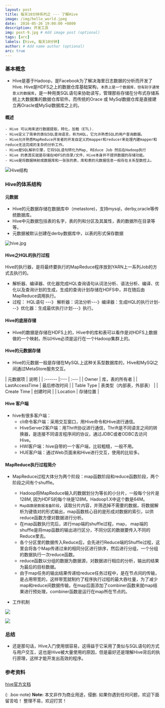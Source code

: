 ```yaml
---
layout: post
title: 每天10分钟系列之 --- 了解Hive
image: /img/hello_world.jpeg
date:  2016-05-26 19:00:00 +0800  
description: 开发工具
img: post-9.jpg # Add image post (optional)
tags: [arc]
labels: [hive, 每天10分钟]
author: # Add name author (optional)
arc: true
---
```


### 基本概念
- Hive是基于Hadoop，是Facebook为了解决海里日志数据的分析而开发了Hive. Hive是HDFS之上的数据仓库基础架构，`本质上是一个数据库，但有别于通常意义的数据库`，是一种用类SQL语句来协助读写，管理那些存储在分布式存储系统上大数据集的数据仓库软件。而传统的Orace 或 MySql数据仓库是直接建立再Oracle或MySql数据库之上的。

#### 概述
    - Hive 可以用来进行数据提取，转化，加载（ETL).
    - Hive定义了简单的类似SQL查询语言，称为HQL，它允许熟悉SQL的用户查询数据。
    - Hive允许熟悉MapReduce开发者的开发自定义的mapper和reducer来处理内建mapper和reduce无法完成的复杂的分析工作。
    - Hive是SQL解析引擎，它将SQL语句转化为Map, REduce Job 然后在Hadoop执行
    - Hive 的表其实就是存储在HDFS的目录/文件，Hive本身并不提供数据的存储功能。
    - Hive是将数据映射成数据库和一张张的表，库和表的元数据信息一般存在关系型数控上。
    

![Hive结构](http://p6jsga0vv.bkt.clouddn.com/18-11-7/78607355.jpg)

### Hive的体系结构

#### 元数据
- Hive的元数据存储在数据库中（metastore)，支持mysql，derby,oracle等传统数据库。
- Hive中元数据包括表的名字，表的列和分区及其属性，表的数据所在目录等等。
- 元数据被默认创建在derby数据库中，以表的形式保存数据

![hive.jpg](http://p6jsga0vv.bkt.clouddn.com/18-11-7/73083763.jpg)

####  Hive之HQL的执行过程
  Hive的执行器，是将最终要执行的MapReduce程序放到YARN上一系列Job的方式去执行的。
  
- 解析器、编译器、优化器完成HQL查询语句从词法分析、语法分析、编译、优化以及查询计划的生成，生成的查询计划存储在HDFS中，并在随后由MapReduce调用执行。
- 过程： HQL语句 ---》 解析器：词法分析---》编译器：生成HQL的执行计划---》优化器：生成最优执行计划---》执行。

#### Hive的底层存储
- Hive的数据是存储在HDFS上的，Hive中的库和表可以看作是对HDFS上数据做的一个映射。所以Hive必须是运行在一个Hadoop集群上的。

#### Hive的元数据存储
- Hive的元数据一般是存储在MySQL上这种关系型数据库的，Hive和MySQl之间通过MetaStore服务交互。


| 元数据项 | 说明 | 
| :------ |:--- | :--- |
| Owner | 库，表的所有者 | 
| LastAccessTime | 最后修改时间 | 
| Table Type | 表类型（内部表，外部表） | 
| Create Time | 创建时间 |
| Location | 存储位置 |

#### Hive 客户端
- hive有很多客户端：
    - cli命令客户端：采用交互窗口，用Hive命令和Hive进行通信。
    - HiveServer2客户端：用Thrift协议进行通信，Thrift是不同语言之间的转换器，是连接不同语言程序间的协议，通过JDBC或者ODBC去访问Hive。
    - HWI客户端：hive自带的一个客户端，比较粗糙，一般不用。
    - HUE客户端：通过Web页面来和Hive进行交互，使用的比较多。

#### MapReduce执行过程简介
- MapReduce过程大体分为两个阶段：map函数阶段和reduce函数阶段，两个阶段之间有个shuffle。
    - Hadoop将MapReduce输入的数据划分为等长的小分片，一般每个分片是128M, 因为HDFS的每个块是128M。Hadoop1.X中这个数是64M。
    - `Map函数是数据准备阶段`，读取分片内容，并筛选掉不需要的数据，将数据解析为键值对的形式输出，map函数核心目的是形成对数据的索引，以供reduce函数方便对数据进行分析。
    - 在map函数执行完后，进行map端的shuffle过程，map， map端的shuffle是将map函数的输出进行区分，不同分区的数据要传入不同的Reduce里去。
    - 各个分区里的数据传入Reduce后，会先进行Reduce端的Shuffle过程，这里会将各个Map传递过来的相同分区进行排序，然后进行分组，一个分组的数据执行一次reduce函数。
    - reduce函数以分组的数据为数据源，对数据进行相应的分析，输出的结果为最后的目标数据。
    - 由于map任务的输出结果传递给reduce任务过程中，是在节点间的传输，是占用带宽的，这样带宽就制约了程序执行过程的最大吞吐量，为了减少map和reduce间数据传输，在map后面添加了combiner函数来就map结果进行预处理，combiner函数是运行在map所在节点的。

- 工作机制
 
![](http://p6jsga0vv.bkt.clouddn.com/18-11-7/48196677.jpg)

![](http://p6jsga0vv.bkt.clouddn.com/18-11-7/76648895.jpg)


### 总结

- 还是那句话，Hive入门使用很容易，这得益于它采用了类似与SQL语句的方式与用户交互，这也是Hive被大量使用的原因，但是最好还是理解Hive背后的执行原理，这样才能开发出高效的程序。


### 参考资料
 
[hive官方文档](https://cwiki.apache.org/confluence/display/Hive/GettingStarted.)

{: .box-note}
**Note:** 本文非作为商业用途，侵删. 如果你遇到任何问题，欢迎下面留言哈！ 整理不易，欢迎打赏！
